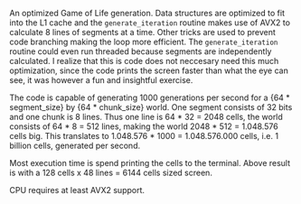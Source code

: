 An optimized Game of Life generation. 
Data structures are optimized to fit into the L1 cache and the `generate_iteration` routine makes use of AVX2 to calculate 8 lines of segments at a time.
Other tricks are used to prevent code branching making the loop more efficient. 
The `generate_iteration` routine could even run threaded because segments are independently calculated.
I realize that this is code does not neccesary need this much optimization, since the code prints the screen faster than what the eye can see, 
it was however a fun and insightful exercise.

The code is capable of generating 1000 generations per second for a {64 * segment_size} by {64 * chunk_size} world.
One segment consists of 32 bits and one chunk is 8 lines. 
Thus one line is 64 * 32 = 2048 cells, the world consists of 64 * 8 = 512 lines, making the world 2048 * 512 = 1.048.576 cells big.
This translates to 1.048.576 * 1000 = 1.048.576.000 cells, i.e. 1 billion cells, generated per second.

Most execution time is spend printing the cells to the terminal. Above result is with a 128 cells x 48 lines = 6144 cells sized screen.

CPU requires at least AVX2 support.
